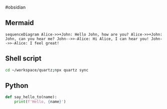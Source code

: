 #obsidian

## Mermaid

```mermaid
sequenceDiagram Alice->>+John: Hello John, how are you? Alice->>+John: John, can you hear me? John-->>-Alice: Hi Alice, I can hear you! John-->>-Alice: I feel great!
```

## Shell script

```sh
cd ~/workspace/quartz;npx quartz sync
```

## Python

```python
def say_hello_to(name):
	print(f'Hello, {name}')
```